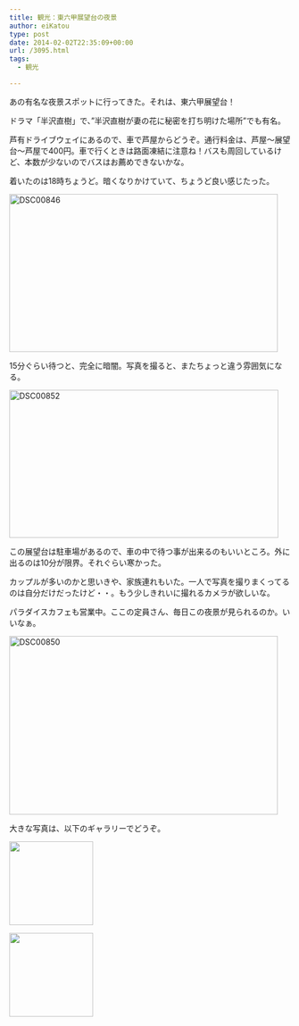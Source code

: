 ```yaml
---
title: 観光：東六甲展望台の夜景
author: eiKatou
type: post
date: 2014-02-02T22:35:09+00:00
url: /3095.html
tags:
  - 観光

---
```

あの有名な夜景スポットに行ってきた。それは、東六甲展望台！
  
ドラマ「半沢直樹」で、”半沢直樹が妻の花に秘密を打ち明けた場所”でも有名。

芦有ドライブウェイにあるので、車で芦屋からどうぞ。通行料金は、芦屋〜展望台〜芦屋で400円。車で行くときは路面凍結に注意ね！バスも周回しているけど、本数が少ないのでバスはお薦めできないかな。

着いたのは18時ちょうど。暗くなりかけていて、ちょうど良い感じたった。
  
[<img src="http://eikatou.net/blog/wp-content/uploads/2014/02/DSC00846.jpg" alt="DSC00846" width="481" height="283" class="alignnone size-full wp-image-3096" srcset="/uploads/2014/02/DSC00846.jpg 481w, /uploads/2014/02/DSC00846-300x176.jpg 300w" sizes="(max-width: 481px) 100vw, 481px" />][1]

15分ぐらい待つと、完全に暗闇。写真を撮ると、またちょっと違う雰囲気になる。
  
[<img src="http://eikatou.net/blog/wp-content/uploads/2014/02/DSC00852.jpg" alt="DSC00852" width="482" height="265" class="alignnone size-full wp-image-3098" srcset="/uploads/2014/02/DSC00852.jpg 482w, /uploads/2014/02/DSC00852-300x164.jpg 300w" sizes="(max-width: 482px) 100vw, 482px" />][2]

この展望台は駐車場があるので、車の中で待つ事が出来るのもいいところ。外に出るのは10分が限界。それぐらい寒かった。

カップルが多いのかと思いきや、家族連れもいた。一人で写真を撮りまくってるのは自分だけだったけど・・。もう少しきれいに撮れるカメラが欲しいな。

パラダイスカフェも営業中。ここの定員さん、毎日この夜景が見られるのか。いいなぁ。
  
[<img src="http://eikatou.net/blog/wp-content/uploads/2014/02/DSC00850.jpg" alt="DSC00850" width="481" height="320" class="alignnone size-full wp-image-3097" srcset="/uploads/2014/02/DSC00850.jpg 481w, /uploads/2014/02/DSC00850-300x199.jpg 300w" sizes="(max-width: 481px) 100vw, 481px" />][3]

大きな写真は、以下のギャラリーでどうぞ。

		
		  


<div id='gallery-1' class='gallery galleryid-3095 gallery-columns-2 gallery-size-thumbnail'>
  <dl class='gallery-item'>
    <dt class='gallery-icon landscape'>
      <a href='http://localhost/3095.html/dsc00846_2000'><img width="150" height="150" src="/uploads/2014/02/DSC00846_2000-150x150.jpg" class="attachment-thumbnail size-thumbnail" alt="" /></a>
    </dt>
  </dl>
  
  <dl class='gallery-item'>
    <dt class='gallery-icon landscape'>
      <a href='http://localhost/3095.html/dsc00852_2000'><img width="150" height="150" src="/uploads/2014/02/DSC00852_2000-150x150.jpg" class="attachment-thumbnail size-thumbnail" alt="" /></a>
    </dt>
  </dl>
  
  <br style="clear: both" />
</div>

 [1]: http://eikatou.net/blog/wp-content/uploads/2014/02/DSC00846.jpg
 [2]: http://eikatou.net/blog/wp-content/uploads/2014/02/DSC00852.jpg
 [3]: http://eikatou.net/blog/wp-content/uploads/2014/02/DSC00850.jpg

